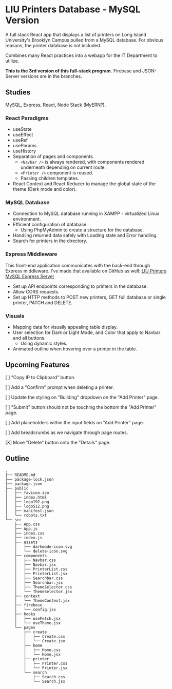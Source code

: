 # LIU Printers Database - MySQL Version

A full stack React app that displays a list of printers on Long Island University's Brooklyn Campus pulled from a MySQL database. For obvious reasons, the printer database is not included.

Combines many React practices into a webapp for the IT Department to utilize.

**This is the 3rd version of this full-stack program.** Firebase and JSON-Server versions are in the branches.

## Studies

MySQL, Express, React, Node Stack (MyERN?).

### React Paradigms

- useState
- useEffect
- useRef
- useParams
- useHistory
- Separation of pages and components.
  - `<Navbar />` is always rendered, with components rendered underneath depending on current route.
  - `<Printer />` component is reused.
  - Passing children templates.
- React Context and React Reducer to manage the global state of the theme (Dark mode and color).

###  MySQL Database

- Connection to MySQL database running in XAMPP - virtualized Linux environment.
- Efficient configuration of database.
  - Using PhpMyAdmin to create a structure for the database.
- Handling returned data safely with Loading state and Error handling.
- Search for printers in the directory.

### Express Middleware
This front-end application communicates with the back-end through Express middleware. 
I've made that available on GitHub as well: [LIU Printers MySQL Express Server](https://github.com/nitink-prog/LIU-Printers-MySQL-Express-Server)

- Set up API endpoints corresponding to printers in the database.
- Allow CORS requests.
- Set up HTTP methods to POST new printers, GET full database or single printer, PATCH and DELETE.

### Visuals

- Mapping data for visually appealing table display.
- User selection for Dark or Light Mode, and Color that apply to Navbar and all buttons.
  - Using dynamic styles.
- Animated outline when hovering over a printer in the table.

## Upcoming Features

[ ] "Copy IP to Clipboard" button.

[ ] Add a "Confirm" prompt when deleting a printer.

[ ] Update the styling on "Building" dropdown on the "Add Printer" page.

[ ] "Submit" button should not be touching the bottom the "Add Printer" page.

[ ] Add placeholders within the input fields on "Add Printer" page.

[ ] Add breadcrumbs as we navigate through page routes.

[X] Move "Delete" button onto the "Details" page.

## Outline

```
.
├── README.md
├── package-lock.json
├── package.json
├── public
│   ├── favicon.ico
│   ├── index.html
│   ├── logo192.png
│   ├── logo512.png
│   ├── manifest.json
│   └── robots.txt
└── src
    ├── App.css
    ├── App.js
    ├── index.css
    ├── index.js
    ├── assets
    │   ├── darkmode-icon.svg
    │   └── delete-icon.svg
    ├── components
    │   ├── Navbar.css
    │   ├── Navbar.jsx
    │   ├── PrinterList.css
    │   ├── PrinterList.jsx
    │   ├── Searchbar.css
    │   ├── Searchbar.jsx
    │   ├── ThemeSelector.css
    │   └── ThemeSelector.jsx
    ├── context
    │   └── ThemeContext.jsx
    ├── firebase
    │   └── config.jsx
    ├── hooks
    │   ├── useFetch.jsx
    │   └── useTheme.jsx
    └── pages
        ├── create
        │   ├── Create.css
        │   └── Create.jsx
        ├── home
        │   ├── Home.css
        │   └── Home.jsx
        ├── printer
        │   ├── Printer.css
        │   └── Printer.jsx
        └── search
            ├── Search.css
            └── Search.jsx
```
